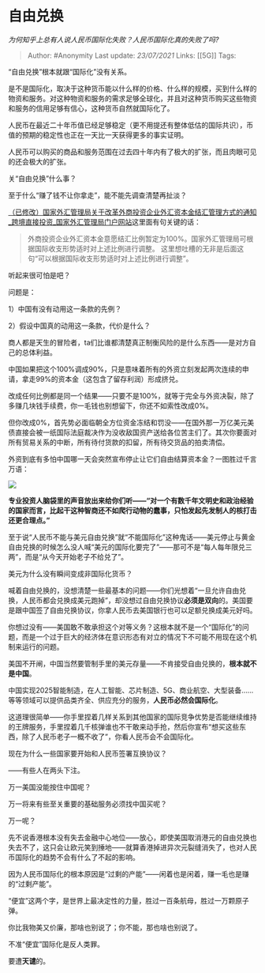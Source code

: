 # 自由兑换
*为何知乎上总有人说人民币国际化失败？人民币国际化真的失败了吗?*

> Author: #Anonymity
> Last update: *23/07/2021*
> Links: [[5G]]
> Tags:

“自由兑换”根本就跟“国际化”没有关系。

是不是国际化，取决于这种货币能以什么样的价格、什么样的规模，买到什么样的物资和服务。对这种物资和服务的需求足够全球化，并且对这种货币购买这些物资和服务的信用足够有信心，这种货币自然就国际化了。

人民币在最近二十年币值已经足够稳定（更不用提还有整体低估的国际共识），币值的预期的稳定性也正在一天比一天获得更多的事实证明。

人民币可以购买的商品和服务范围在过去四十年内有了极大的扩张，而且肉眼可见的还会极大的扩张。

关“自由兑换”什么事？

至于什么“赚了钱不让你拿走”，能不能先调查清楚再扯淡？

[（已修改）国家外汇管理局关于改革外商投资企业外汇资本金结汇管理方式的通知\_跨境直接投资\_国家外汇管理局门户网站](https://link.zhihu.com/?target=http%3A//m.safe.gov.cn/safe/2015/0408/5549.html)这里面有句关键的话：

> 外商投资企业外汇资本金意愿结汇比例暂定为100%。国家外汇管理局可根据国际收支形势适时对上述比例进行调整。 这里想吐槽的无非是后面这句“可以根据国际收支形势适时对上述比例进行调整”。

听起来很可怕是吧？

问题是：

1）中国有没有动用这一条款的先例？

2）假设中国真的动用这一条款，代价是什么？

商人都是天生的冒险者，ta们比谁都清楚真正制衡风险的是什么东西——是对方自己的总体利益。

中国如果把这个100%调成90%，只是意味着所有的外资立刻发起两次连续的申请，拿走99%的资本金（这包含了留存利润）形成挤兑。

改成任何比例都是同一个结果——只要不是100%，就等于完全与外资决裂，除了多赚几块钱手续费，你一毛钱也别想留下，你还不如索性改成0%。

但你改成0%，首先势必面临朝全方位资金冻结和罚没——在国外那一万亿美元美债直接会被一纸国际法庭裁决作为没收敌国资产送给各位苦主们了。其次你要面对所有贸易关系的中断，所有待付货款的扣留，所有待交货品的拍卖清偿。

外资到底有多怕中国哪一天会突然宣布停止让它们自由结算资本金？一图胜过千言万语：

![](https://pic1.zhimg.com/50/v2-d4890da4bab529a254e36b845588f348_hd.jpg?source=1940ef5c)

**专业投资人脑袋里的声音放出来给你们听——“对一个有数千年文明史和政治经验的国家而言，比起干这种智商还不如爬行动物的蠢事，只怕发起先发制人的核打击还更合理点。”**

至于说“人民币不能与美元自由兑换”就“不能国际化”这种鬼话——美元停止与黄金自由兑换的时候怎么没人喊“美元的国际化要完了”——那可不是“每人每年限兑三两”，而是“从今天开始老子不给兑了”。

美元为什么没有瞬间变成非国际化货币？

喊着自由兑换的，没想清楚一些最基本的问题——你们光想着“一旦允许自由兑换，人民币都会兑换成美元跑掉”，却没想过自由兑换协议**必须是双向**的。美国要是跟中国签了自由兑换协议，你拿人民币去美国银行也可以足额兑换成美元好吗。

你想过没有——美国敢不敢承担这个对等义务？这根本就不是一个“国际化”的问题，而是一个过于巨大的经济体在意识形态有对立的情况下不可能不用现在这个机制来运行的问题。

美国不开闸，中国当然要管制手里的美元存量——不肯接受自由兑换的，**根本就不是中国**。

中国实现2025智能制造，在人工智能、芯片制造、5G、商业航空、大型装备……等等领域可以提供品类齐全、供应充分的服务，**人民币必然会国际化**。

这道理很简单——你手里捏着几样关系到其他国家的国际竞争优势是否能继续维持的王牌服务，手里捏着几千核弹谁也不干敢来动手抢，然后你宣布“想买这些东西，除了人民币老子一概不收了”，你看人民币会不会国际化。

现在为什么一些国家要开始和人民币签署互换协议？

——有些人在两头下注。

万一美国没能按住中国呢？

万一将来有些至关重要的基础服务必须找中国买呢？

万一呢？

先不说香港根本没有失去金融中心地位——放心，即使美国取消港元的自由兑换也失去不了，这只会让欧元笑到捶地——就算香港掉进异次元裂缝消失了，也对人民币国际化的趋势不会有什么了不起的影响。

因为人民币国际化的根本原因是“过剩的产能”——闲着也是闲着，赚一毛也是赚的“过剩产能”。

“便宜”这两个字，是世界上最决定性的力量，胜过一百条航母，胜过一万颗原子弹。

你比我物美又价廉，那啥也别说了；你不能，那也啥也别说了。

不准“便宜”国际化是反人类罪。

要遭**天谴**的。

